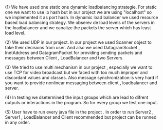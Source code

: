 (1)
We have used one static one dynamic loadbalancing strategie. For static one we want to use ip hash but in our project we are using "localhost" so we implemented it as port hash. In dynamic load balancer we used resource based load balancing strategy. We obserev de load levels of the servers in the loadbalancer and we canalize the packets the server which has least load level.

(2)
We used UDP in our project. In our project we used Scanner object to take their decisions from user. And also we used DatagramSocket , InetAddress and DatagramPacket for providing sending packets and messages between Client , LoadBalancer and two Servers.

(3)
We tried to use multi mechanism in our project , especially we want to use TCP for video broadcast but we faced with too much improper and discordant values and classes. Also message synchronization is very hard if you want to provide nonlinear messaging between client , loadbalancer and server.

(4)
In testing we dsetermined the input groups which are lead to difrent outputs or interactions in the program. So for every group we test one input.

(5)
User have to run every java file in the project . In order to run Server2 , Server1 , LoadBalancer and Client recommended but project can be runned in any order.
